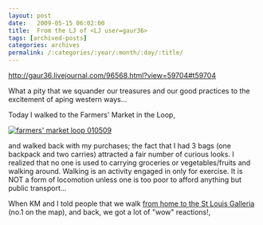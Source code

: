```yaml
---
layout: post
date:	2009-05-15 06:02:00
title:  From the LJ of <LJ user=gaur36>
tags: [archived-posts]
categories: archives
permalink: /:categories/:year/:month/:day/:title/
---
```

http://gaur36.livejournal.com/96568.html?view=59704#t59704


What a pity that we squander our treasures and our good practices to the excitement of aping western ways...

Today I walked to the Farmers' Market in the Loop,



<a href="http://s562.photobucket.com/albums/ss67/pugaippadam/?action=view&current=DSCF4418.jpg" target="_blank"><img src="http://i562.photobucket.com/albums/ss67/pugaippadam/DSCF4418.jpg" border="0" alt="farmers' market loop 010509"></a>


 and walked back with my purchases; the fact that I had 3 bags (one backpack and two carries) attracted a fair number of curious looks. I realized that no one is used to carrying groceries or vegetables/fruits and walking around. Walking is an activity engaged in only for exercise. It is NOT a form of locomotion unless one is too poor to afford anything but public transport...

When KM and I told people that we walk <a href="http://maps.google.com/maps?f=s&utm_campaign=en&utm_source=en-ha-na-us-bk-gm&utm_medium=ha&utm_term=google%20maps"> from home to the St Louis Galleria </a> (no.1 on the map), and back, we got a lot of "wow" reactions!,
